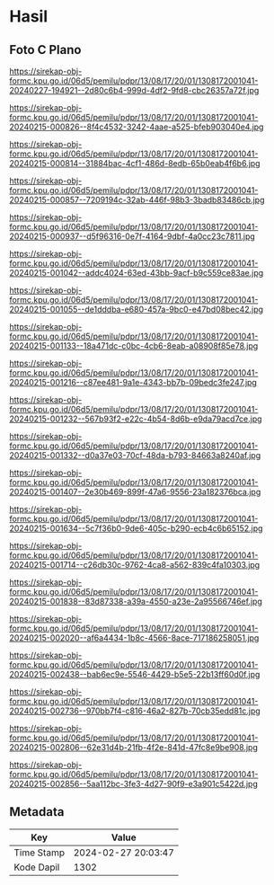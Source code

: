 # Hasil

## Foto C Plano

https://sirekap-obj-formc.kpu.go.id/06d5/pemilu/pdpr/13/08/17/20/01/1308172001041-20240227-194921--2d80c6b4-999d-4df2-9fd8-cbc26357a72f.jpg

https://sirekap-obj-formc.kpu.go.id/06d5/pemilu/pdpr/13/08/17/20/01/1308172001041-20240215-000826--8f4c4532-3242-4aae-a525-bfeb903040e4.jpg

https://sirekap-obj-formc.kpu.go.id/06d5/pemilu/pdpr/13/08/17/20/01/1308172001041-20240215-000814--31884bac-4cf1-486d-8edb-65b0eab4f6b6.jpg

https://sirekap-obj-formc.kpu.go.id/06d5/pemilu/pdpr/13/08/17/20/01/1308172001041-20240215-000857--7209194c-32ab-446f-98b3-3badb83486cb.jpg

https://sirekap-obj-formc.kpu.go.id/06d5/pemilu/pdpr/13/08/17/20/01/1308172001041-20240215-000937--d5f96316-0e7f-4164-9dbf-4a0cc23c7811.jpg

https://sirekap-obj-formc.kpu.go.id/06d5/pemilu/pdpr/13/08/17/20/01/1308172001041-20240215-001042--addc4024-63ed-43bb-9acf-b9c559ce83ae.jpg

https://sirekap-obj-formc.kpu.go.id/06d5/pemilu/pdpr/13/08/17/20/01/1308172001041-20240215-001055--de1dddba-e680-457a-9bc0-e47bd08bec42.jpg

https://sirekap-obj-formc.kpu.go.id/06d5/pemilu/pdpr/13/08/17/20/01/1308172001041-20240215-001133--18a471dc-c0bc-4cb6-8eab-a08908f85e78.jpg

https://sirekap-obj-formc.kpu.go.id/06d5/pemilu/pdpr/13/08/17/20/01/1308172001041-20240215-001216--c87ee481-9a1e-4343-bb7b-09bedc3fe247.jpg

https://sirekap-obj-formc.kpu.go.id/06d5/pemilu/pdpr/13/08/17/20/01/1308172001041-20240215-001232--567b93f2-e22c-4b54-8d6b-e9da79acd7ce.jpg

https://sirekap-obj-formc.kpu.go.id/06d5/pemilu/pdpr/13/08/17/20/01/1308172001041-20240215-001332--d0a37e03-70cf-48da-b793-84663a8240af.jpg

https://sirekap-obj-formc.kpu.go.id/06d5/pemilu/pdpr/13/08/17/20/01/1308172001041-20240215-001407--2e30b469-899f-47a6-9556-23a182376bca.jpg

https://sirekap-obj-formc.kpu.go.id/06d5/pemilu/pdpr/13/08/17/20/01/1308172001041-20240215-001634--5c7f36b0-9de6-405c-b290-ecb4c6b65152.jpg

https://sirekap-obj-formc.kpu.go.id/06d5/pemilu/pdpr/13/08/17/20/01/1308172001041-20240215-001714--c26db30c-9762-4ca8-a562-839c4fa10303.jpg

https://sirekap-obj-formc.kpu.go.id/06d5/pemilu/pdpr/13/08/17/20/01/1308172001041-20240215-001838--83d87338-a39a-4550-a23e-2a95566746ef.jpg

https://sirekap-obj-formc.kpu.go.id/06d5/pemilu/pdpr/13/08/17/20/01/1308172001041-20240215-002020--af6a4434-1b8c-4566-8ace-717186258051.jpg

https://sirekap-obj-formc.kpu.go.id/06d5/pemilu/pdpr/13/08/17/20/01/1308172001041-20240215-002438--bab6ec9e-5546-4429-b5e5-22b13ff60d0f.jpg

https://sirekap-obj-formc.kpu.go.id/06d5/pemilu/pdpr/13/08/17/20/01/1308172001041-20240215-002736--970bb7f4-c816-46a2-827b-70cb35edd81c.jpg

https://sirekap-obj-formc.kpu.go.id/06d5/pemilu/pdpr/13/08/17/20/01/1308172001041-20240215-002806--62e31d4b-21fb-4f2e-841d-47fc8e9be908.jpg

https://sirekap-obj-formc.kpu.go.id/06d5/pemilu/pdpr/13/08/17/20/01/1308172001041-20240215-002856--5aa112bc-3fe3-4d27-90f9-e3a901c5422d.jpg


## Metadata

| Key        | Value               |
| ---------- | ------------------- |
| Time Stamp | 2024-02-27 20:03:47 |
| Kode Dapil | 1302                |



